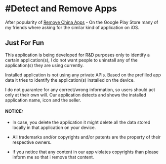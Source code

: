# #Detect and Remove Apps
After popularity of [Remove China Apps](https://play.google.com/store/apps/details?id=com.chinaappsremover) - On the Google Play Store many of my friends where asking for the similar kind of application on iOS.

## Just For Fun
This application is being developed for R&D purposes only to identify a certain application(s), I do not want people to uninstall any of the application(s) they are using currently. 

Installed application is not using any private APIs. Based on the prefilled app data it tries to identify the application(s) installed on the device.

I do not guarantee for any correct/wrong information, so users should act only at their own will.  Our application detects and shows the installed application name, icon and the seller. 


#### NOTICE: 
* In case, you delete the application it might delete all the data stored locally in that application on your device.

* All trademarks and/or copyrights and/or patents are the property of their respective owners.  

* If you notice that any content in our app violates copyrights than please inform me so that i remove that content.  

